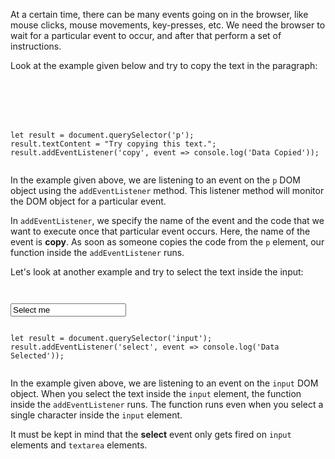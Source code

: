 At a certain time, there can be many events
going on in the browser,
like mouse clicks, mouse movements,
key-presses, etc. We need the browser to
wait for a particular event to occur,
and
after that perform a set of instructions.

Look at the example given below and
try to copy the text in the
paragraph:

<Editor lang="javascript">
<code>
<panel lang="html">
<p></p>
</panel>
<panel lang="javascript">
let result = document.querySelector('p');
result.textContent = "Try copying this text.";
result.addEventListener('copy', event => console.log('Data Copied'));
</panel>
</code>
</Editor>

In the example given above, we are listening to
an event on the `p` DOM object using the
`addEventListener` method.
This listener method will monitor
the DOM object for a particular event.

In `addEventListener`, we specify the name of the event
and
the code that we want to execute
once that particular event occurs.
Here, the name of the event is **copy**.
As soon as someone
copies the code from the `p` element,
our function inside the `addEventListener` runs.

Let's look at another example and
try to select the text inside the
input:

<Editor lang="javascript">
<code>
<panel lang="html">
<input value="Select me">
</panel>
<panel lang="javascript">
let result = document.querySelector('input');
result.addEventListener('select', event => console.log('Data Selected'));
</panel>
</code>
</Editor>

In the example given above, we are listening to
an event on the `input` DOM object.
When you select the text inside the `input` element,
the function inside the `addEventListener` runs.
The function runs even when you select a single character
inside the `input` element.

It must be kept in mind
that the **select** event
only gets fired on
`input` elements
and
`textarea` elements.